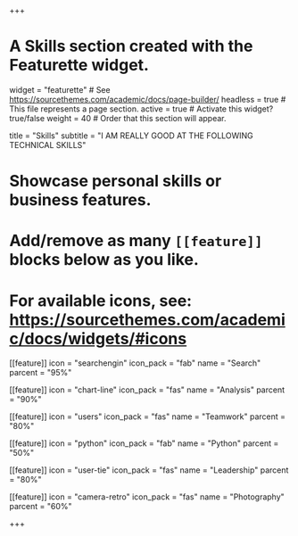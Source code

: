 +++
# A Skills section created with the Featurette widget.
widget = "featurette"  # See https://sourcethemes.com/academic/docs/page-builder/
headless = true  # This file represents a page section.
active = true  # Activate this widget? true/false
weight = 40  # Order that this section will appear.

title = "Skills"
subtitle = "I AM REALLY GOOD AT THE FOLLOWING TECHNICAL SKILLS"

# Showcase personal skills or business features.
# 
# Add/remove as many `[[feature]]` blocks below as you like.
# 
# For available icons, see: https://sourcethemes.com/academic/docs/widgets/#icons

[[feature]]
  icon = "searchengin"
  icon_pack = "fab"
  name = "Search"
  parcent = "95%"
  
[[feature]]
  icon = "chart-line"
  icon_pack = "fas"
  name = "Analysis"
  parcent = "90%"
 
[[feature]]
  icon = "users"
  icon_pack = "fas"
  name = "Teamwork"
  parcent = "80%"

[[feature]]
  icon = "python"
  icon_pack = "fab"
  name = "Python"
  parcent = "50%"
  
[[feature]]
  icon = "user-tie"
  icon_pack = "fas"
  name = "Leadership"
  parcent = "80%"  
  
[[feature]]
  icon = "camera-retro"
  icon_pack = "fas"
  name = "Photography"
  parcent = "60%"

+++
